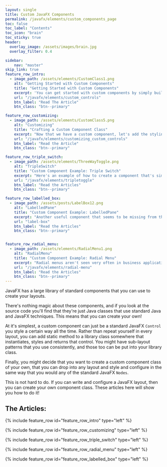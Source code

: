 ```yaml
---
layout: single
title: Custom JavaFX Components
permalink: /javafx/elements/custom_components_page
toc: false
toc_label: "Contents"
toc_icon: "brain"
toc_sticky: true
header:
  overlay_image: /assets/images/brain.jpg
  overlay_filter: 0.4

sidebar:
    nav: "master"
skip_link: true
feature_row_intro:
  - image_path: /assets/elements/CustomClass1.png
    alt: "Getting Started with Custom Components"
    title: "Getting Started with Custom Components"
    excerpt: 'You can get started with custom components by simply building a library of factory/builder methods that create styled standard components or simple sub-layouts that you use all the time.  From there you can move on to create custom classes that you can use just like the standard JavaFX Nodes in your layouts.'
    url: "/javafx/elements/custom_controls"
    btn_label: "Read The Article"
    btn_class: "btn--primary"

feature_row_customizing:
  - image_path: /assets/elements/CustomClass5.png
    alt: "Customizing"
    title: "Crafting a Custom Component Class"
    excerpt: "Now that we have a custom component, let's add the styling elements to make it work just like a standard JavaFX Node.  By the end of this article you will understand how to create styleable properties that your client code can use in a style sheet to customize your component."
    url: "/javafx/elements/customizing_custom_controls"
    btn_label: "Read the Article"
    btn_class: "btn--primary"

feature_row_triple_switch:
  - image_path: /assets/elements/ThreeWayToggle.png
    alt: "TripleSwitch"
    title: "Custom Component Example: Triple Switch"
    excerpt: "Here's an example of how to create a component that's simply missing from JavaFX, a three-way Toggle switch.  In this article we'll use the technique of extending the Region class to create a custom component that works just like any other JavaFX Node."
    url: "/javafx/elements/tripletoggle"
    btn_label: "Read the Articles"
    btn_class: "btn--primary"    

feature_row_labelled_box:
  - image_path: /assets/posts/LabelBox12.png
    alt: "LabelledPane"
    title: "Custom Component Example: LabelledPane"
    excerpt: "Another useful component that seems to be missing from the standard JavaFX Nodes, a Box with a title embedded within the border."
    url: "label-box"
    btn_label: "Read the Articles"
    btn_class: "btn--primary"  


feature_row_radial_menu:
  - image_path: /assets/elements/RadialMenu1.png
    alt: "RadialMenu"
    title: "Custom Component Example: Radial Menu"
    excerpt: "Radial menus aren't seen very often in business applications, but they can be useful and look different.  In this article we look at how to grapple with the geometry involved and develop a custom Node that can be used like any other JavaFX Node."
    url: "/javafx/elements/radial-menu"
    btn_label: "Read the Articles"
    btn_class: "btn--primary"  
---
```


JavaFX has a large library of standard components that you can use to create your layouts.  

There's nothing magic about these components, and if you look at the source code you'll find that they're just Java classes that use standard Java and JavaFX techniques.  This means that you can create your own!

At it's simplest, a custom component can just be a standard JavaFX `Control` you style a certain way all the time.  Rather than repeat yourself in every layout, you can add static method to a library class somewhere that instantiates, styles and returns that control.  You might have sub-layout patterns that you use consistently, and those too can be put into your library class.  

Finally, you might decide that you want to create a custom component class of your own, that you can drop into any layout and style and configure in the same way that you would any of the standard JavaFX `Nodes`.  

This is not hard to do.  If you can write and configure a JavaFX layout, then you can create your own component class.  These articles here will show you how to do it!



## The Articles:

{% include feature_row id="feature_row_intro" type="left" %}

{% include feature_row id="feature_row_customizing" type="left" %}

{% include feature_row id="feature_row_triple_switch" type="left" %}

{% include feature_row id="feature_row_radial_menu" type="left" %}

{% include feature_row id="feature_row_labelled_box" type="left" %}

